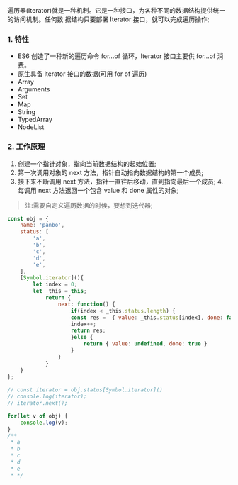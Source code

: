 遍历器(Iterator)就是一种机制。它是一种接口，为各种不同的数据结构提供统一的访问机制。任何数 据结构只要部署 Iterator 接口，就可以完成遍历操作;

### 1. 特性
* ES6 创造了一种新的遍历命令 for...of 循环，Iterator 接口主要供 for...of 消费。
* 原生具备 iterator 接口的数据(可用 for of 遍历)
 *  Array
 *  Arguments
 *  Set
 *  Map
 *  String
 *  TypedArray
 *  NodeList

### 2. 工作原理
1. 创建一个指针对象，指向当前数据结构的起始位置;
2. 第一次调用对象的 next 方法，指针自动指向数据结构的第一个成员;
3. 接下来不断调用 next 方法，指针一直往后移动，直到指向最后一个成员; 4. 每调用 next 方法返回一个包含 value 和 done 属性的对象;
> 注:需要自定义遍历数据的时候，要想到迭代器;

```javascript
const obj = {
    name: 'panbo',
    status: [
        'a',
        'b',
        'c',
        'd',
        'e',
    ],
    [Symbol.iterator](){
        let index = 0;
        let _this = this;
            return {
                next: function() {
                    if(index < _this.status.length) {
                    const res =  { value: _this.status[index], done: false };
                    index++;
                    return res;
                    }else {
                        return { value: undefined, done: true }
                    }
                }
            }
    }
};
        
// const iterator = obj.status[Symbol.iterator]()
// console.log(iterator);
// iterator.next();

for(let v of obj) {
    console.log(v);
}
/**
 * a
 * b
 * c
 * d
 * e
 * */ 
```